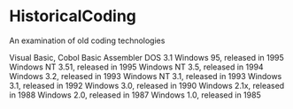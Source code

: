 # HistoricalCoding
An examination of old coding technologies

Visual Basic,
Cobol
Basic
Assembler
DOS 3.1
Windows 95, released in 1995
Windows NT 3.51, released in 1995
Windows NT 3.5, released in 1994
Windows 3.2, released in 1993
Windows NT 3.1, released in 1993
Windows 3.1, released in 1992
Windows 3.0, released in 1990
Windows 2.1x, released in 1988
Windows 2.0, released in 1987
Windows 1.0, released in 1985
